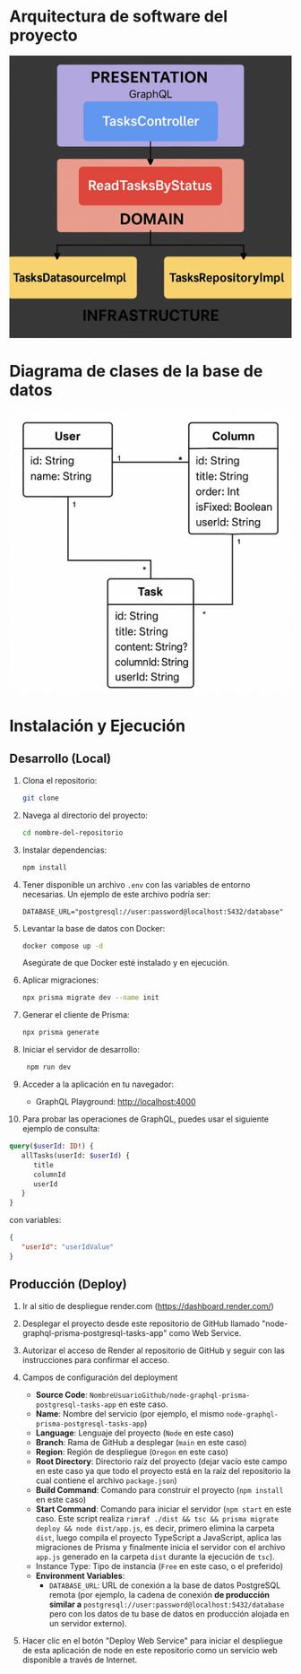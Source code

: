 # Arquitectura de software del proyecto

![Arquitectura limpia](./docs/resumen-de-arquitectura-de-la-aplicacion.png)

# Diagrama de clases de la base de datos

![Diagrama de clases](./docs/diagrama-representativo-de-la-base-de-datos.png)

# Instalación y Ejecución

## Desarrollo (Local)

1. Clona el repositorio:
   ```bash
   git clone
    ```
2. Navega al directorio del proyecto:
   ```bash
   cd nombre-del-repositorio
   ```

3. Instalar dependencias:
   ```bash
   npm install
   ```

4. Tener disponible un archivo `.env` con las variables de entorno necesarias. Un ejemplo de este archivo podría ser:
   ```env
   DATABASE_URL="postgresql://user:password@localhost:5432/database"
   ```

5. Levantar la base de datos con Docker:
   ```bash
   docker compose up -d
   ```
    Asegúrate de que Docker esté instalado y en ejecución.

6. Aplicar migraciones:
   ```bash
   npx prisma migrate dev --name init
   ```

7. Generar el cliente de Prisma:
   ```bash
   npx prisma generate
   ```

8. Iniciar el servidor de desarrollo:
   ```bash
    npm run dev
    ```

9. Acceder a la aplicación en tu navegador:
   - GraphQL Playground: [http://localhost:4000](http://localhost:4000)

10. Para probar las operaciones de GraphQL, puedes usar el siguiente ejemplo de consulta:
   ```graphql
   query($userId: ID!) {
      allTasks(userId: $userId) {
         title
         columnId
         userId
      }
   }
   ```

   con variables:
   
   ```json
   {
      "userId": "userIdValue"
   }
   ```

## Producción (Deploy)

1. Ir al sitio de despliegue render.com (https://dashboard.render.com/)
2. Desplegar el proyecto desde este repositorio de GitHub llamado "node-graphql-prisma-postgresql-tasks-app" como Web Service.
3. Autorizar el acceso de Render al repositorio de GitHub y seguir con las instrucciones para confirmar el acceso.
4. Campos de configuración del deployment

   - **Source Code**: `NombreUsuarioGithub/node-graphql-prisma-postgresql-tasks-app` en este caso.
   - **Name**: Nombre del servicio (por ejemplo, el mismo `node-graphql-prisma-postgresql-tasks-app`)
   - **Language**: Lenguaje del proyecto (`Node` en este caso)
   - **Branch**: Rama de GitHub a desplegar (`main` en este caso)
   - **Region**: Región de despliegue (`Oregon` en este caso)
   - **Root Directory**: Directorio raíz del proyecto (dejar vacío este campo en este caso ya que todo el proyecto está en la raíz del repositorio la cual contiene el archivo `package.json`)
   - **Build Command**: Comando para construir el proyecto (`npm install` en este caso)
   - **Start Command**: Comando para iniciar el servidor (`npm start` en este caso. Este script realiza `rimraf ./dist && tsc && prisma migrate deploy && node dist/app.js`, es decir, primero elimina la carpeta `dist`, luego compila el proyecto TypeScript a JavaScript, aplica las migraciones de Prisma y finalmente inicia el servidor con el archivo `app.js` generado en la carpeta `dist` durante la ejecución de `tsc`).
   - Instance Type: Tipo de instancia (`Free` en este caso, o el preferido)
   - **Environment Variables**: 
     - `DATABASE_URL`: URL de conexión a la base de datos PostgreSQL remota (por ejemplo, la cadena de conexión **de producción similar a** `postgresql://user:password@localhost:5432/database` pero con los datos de tu base de datos en producción alojada en un servidor externo).
 
5. Hacer clic en el botón "Deploy Web Service" para iniciar el despliegue de esta aplicación de node en este repositorio como un servicio web disponible a través de Internet.

